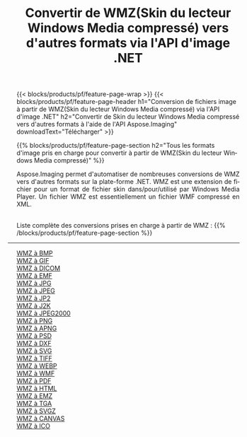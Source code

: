 ﻿---
title: Convertir de WMZ(Skin du lecteur Windows Media compressé) vers d'autres formats via l'API d'image .NET 
weight: 3920
url: /fr/net/conversion/from/wmz 
lang: fr
langdirlevel: 2
locales: zh-hans,ja,it,ru,de,es,fr,nl,id,lt,pl,pt,vi,tr,ko,zh-hant,ar,hi,th,sv,cs,uk,he
description: En utilisant Aspose.Imaging, vous pouvez facilement convertir de WMZ(Skin du lecteur Windows Media compressé) vers un autre format
---

{{< blocks/products/pf/feature-page-wrap >}}
{{< blocks/products/pf/feature-page-header h1="Conversion de fichiers image à partir de WMZ(Skin du lecteur Windows Media compressé) via l'API d'image .NET" h2="Convertir de Skin du lecteur Windows Media compressé vers d'autres formats à l'aide de l'API Aspose.Imaging" downloadText="Télécharger" >}}


{{% blocks/products/pf/feature-page-section  h2="Tous les formats d'image pris en charge pour convertir à partir de WMZ(Skin du lecteur Windows Media compressé)" %}}
<p align=justify>Aspose.Imaging permet d'automatiser de nombreuses conversions de WMZ vers d'autres formats sur la plate-forme .NET. WMZ est une extension de fichier pour un format de fichier skin dans/pour/utilisé par Windows Media Player. Un fichier WMZ est essentiellement un fichier WMF compressé en XML.</p>
<br/>
Liste complète des conversions prises en charge à partir de WMZ :
{{% /blocks/products/pf/feature-page-section %}}
<div class="container-fluid productfamilypage bg-gray">
    <div class="convertypes bg-gray agp-content section">
        <div class="container">
		<hr style="margin-left:-20px;"/>
		<div class="row other-converters">
		    <div class='col-md-2 other-converter remove-lp remove-rp'><a href="/imaging/fr/net/conversion/wmz-to-bmp" >WMZ à BMP</a></div><div class='col-md-2 other-converter remove-lp remove-rp'><a href="/imaging/fr/net/conversion/wmz-to-gif" >WMZ à GIF</a></div><div class='col-md-2 other-converter remove-lp remove-rp'><a href="/imaging/fr/net/conversion/wmz-to-dicom" >WMZ à DICOM</a></div><div class='col-md-2 other-converter remove-lp remove-rp'><a href="/imaging/fr/net/conversion/wmz-to-emf" >WMZ à EMF</a></div><div class='col-md-2 other-converter remove-lp remove-rp'><a href="/imaging/fr/net/conversion/wmz-to-jpg" >WMZ à JPG</a></div><div class='col-md-2 other-converter remove-lp remove-rp'><a href="/imaging/fr/net/conversion/wmz-to-jpeg" >WMZ à JPEG</a></div><div class='col-md-2 other-converter remove-lp remove-rp'><a href="/imaging/fr/net/conversion/wmz-to-jp2" >WMZ à JP2</a></div><div class='col-md-2 other-converter remove-lp remove-rp'><a href="/imaging/fr/net/conversion/wmz-to-j2k" >WMZ à J2K</a></div><div class='col-md-2 other-converter remove-lp remove-rp'><a href="/imaging/fr/net/conversion/wmz-to-jpeg2000" >WMZ à JPEG2000</a></div><div class='col-md-2 other-converter remove-lp remove-rp'><a href="/imaging/fr/net/conversion/wmz-to-png" >WMZ à PNG</a></div><div class='col-md-2 other-converter remove-lp remove-rp'><a href="/imaging/fr/net/conversion/wmz-to-apng" >WMZ à APNG</a></div><div class='col-md-2 other-converter remove-lp remove-rp'><a href="/imaging/fr/net/conversion/wmz-to-psd" >WMZ à PSD</a></div><div class='col-md-2 other-converter remove-lp remove-rp'><a href="/imaging/fr/net/conversion/wmz-to-dxf" >WMZ à DXF</a></div><div class='col-md-2 other-converter remove-lp remove-rp'><a href="/imaging/fr/net/conversion/wmz-to-svg" >WMZ à SVG</a></div><div class='col-md-2 other-converter remove-lp remove-rp'><a href="/imaging/fr/net/conversion/wmz-to-tiff" >WMZ à TIFF</a></div><div class='col-md-2 other-converter remove-lp remove-rp'><a href="/imaging/fr/net/conversion/wmz-to-webp" >WMZ à WEBP</a></div><div class='col-md-2 other-converter remove-lp remove-rp'><a href="/imaging/fr/net/conversion/wmz-to-wmf" >WMZ à WMF</a></div><div class='col-md-2 other-converter remove-lp remove-rp'><a href="/imaging/fr/net/conversion/wmz-to-pdf" >WMZ à PDF</a></div><div class='col-md-2 other-converter remove-lp remove-rp'><a href="/imaging/fr/net/conversion/wmz-to-html" >WMZ à HTML</a></div><div class='col-md-2 other-converter remove-lp remove-rp'><a href="/imaging/fr/net/conversion/wmz-to-emz" >WMZ à EMZ</a></div><div class='col-md-2 other-converter remove-lp remove-rp'><a href="/imaging/fr/net/conversion/wmz-to-tga" >WMZ à TGA</a></div><div class='col-md-2 other-converter remove-lp remove-rp'><a href="/imaging/fr/net/conversion/wmz-to-svgz" >WMZ à SVGZ</a></div><div class='col-md-2 other-converter remove-lp remove-rp'><a href="/imaging/fr/net/conversion/wmz-to-canvas" >WMZ à CANVAS</a></div><div class='col-md-2 other-converter remove-lp remove-rp'><a href="/imaging/fr/net/conversion/wmz-to-ico" >WMZ à ICO</a></div>
                </div>
        </div>
    </div>
</div>
<br/>

